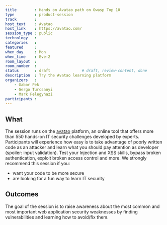 ```yaml
---
title        : Hands on Avatao path on Owasp Top 10
type         : product-session
track        :
host_text    : Avatao
host_link    : https://avatao.com/
session_type : public
technology   :
categories   :
featured     :
when_day     : Mon
when_time    : Eve-2
room_layout  :
room_number  :
status       : draft              # draft, review-content, done
description  : Try the Avatao learning platform
organizers   :
    - Gabor Pek
    - Gergo Turcsanyi
    - Mark Felegyhazi
participants :
---
```


## What

The session runs on the [avatao](https://avatao.com) platform, an online tool that offers more than 550 hands-on IT security challenges developed by experts. Participants will experience how easy is to take advantage of poorly written code as an attacker and learn what you should pay attention as developer (spoiler: input validation). Test your Injection and XSS skills, bypass broken authentication, exploit broken access control and more. We strongly recommend this session if you:
 * want your code to be more secure
 * are looking for a fun way to learn IT security

## Outcomes

The goal of the session is to raise awareness about the most common and most important web application security weaknesses by finding vulnerabilities and learning how to avoid/fix them.





